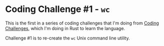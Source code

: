 # Coding Challenge #1 - `wc`

This is the first in a series of coding challenges that I'm doing from [Coding Challenges](https://codingchallenges.fyi/), which I'm doing in Rust to learn the language.

Challenge #1 is to re-create the `wc` Unix command line utility.
